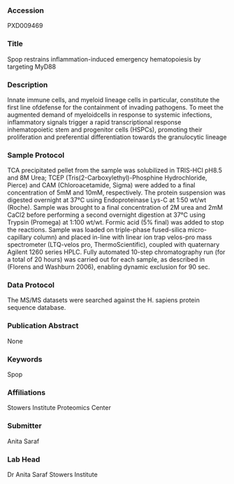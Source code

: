 ### Accession
PXD009469

### Title
Spop restrains inflammation-induced emergency hematopoiesis by targeting MyD88

### Description
Innate immune cells, and myeloid lineage cells in particular, constitute the first line ofdefense for the containment of invading pathogens. To meet the augmented demand of myeloidcells in response to systemic infections, inflammatory signals trigger a rapid transcriptional response inhematopoietic stem and progenitor cells (HSPCs), promoting their proliferation and preferential differentiation towards the granulocytic lineage

### Sample Protocol
TCA precipitated pellet from the sample was solubilized in TRIS-HCl pH8.5 and 8M Urea; TCEP (Tris(2-Carboxylethyl)-Phosphine Hydrochloride, Pierce) and CAM (Chloroacetamide, Sigma) were added to a final concentration of 5mM and 10mM, respectively.  The protein suspension was digested overnight at 37°C using Endoproteinase Lys-C at 1:50 wt/wt (Roche).  Sample was brought to a final concentration of 2M urea and 2mM CaCl2 before performing a second overnight digestion at 37°C using Trypsin (Promega) at 1:100 wt/wt. Formic acid (5% final) was added to stop the reactions.  Sample was loaded on triple-phase fused-silica micro-capillary column) and placed in-line with linear ion trap velos-pro mass spectrometer (LTQ-velos pro, ThermoScientific), coupled with quaternary Agilent 1260 series HPLC.  Fully automated 10-step chromatography run (for a total of 20 hours) was carried out for each sample, as described in (Florens and Washburn 2006), enabling dynamic exclusion for 90 sec.

### Data Protocol
The MS/MS datasets were searched against the H. sapiens protein sequence database.

### Publication Abstract
None

### Keywords
Spop

### Affiliations
Stowers Institute
Proteomics Center

### Submitter
Anita Saraf

### Lab Head
Dr Anita Saraf
Stowers Institute


